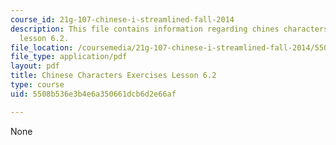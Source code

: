 ```yaml
---
course_id: 21g-107-chinese-i-streamlined-fall-2014
description: This file contains information regarding chines characters exercises
  lesson 6.2.
file_location: /coursemedia/21g-107-chinese-i-streamlined-fall-2014/5508b536e3b4e6a350661dcb6d2e66af_MIT21G_107F14_L6_st2_6.2.pdf
file_type: application/pdf
layout: pdf
title: Chinese Characters Exercises Lesson 6.2
type: course
uid: 5508b536e3b4e6a350661dcb6d2e66af

---
```

None